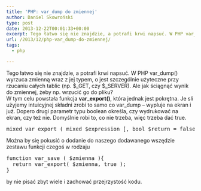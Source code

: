 ```yaml
---
title: 'PHP: var_dump do zmiennej'
author: Daniel Skowroński
type: post
date: 2013-12-22T00:01:33+00:00
excerpt: Tego łatwo się nie znajdzie, a potrafi krwi napsuć. W PHP var_dump() wyrzuca zmienną wraz z jej typem, o jest szczególnie użyteczne przy rzucaniu całych tablic (np. $_GET, czy $_SERVER). Ale jak ściągnąć wynik do zmiennej, żeby np. wrzucić go do pliku?
url: /2013/12/php-var_dump-do-zmiennej/
tags:
  - php

---
```

Tego łatwo się nie znajdzie, a potrafi krwi napsuć. W PHP var\_dump() wyrzuca zmienną wraz z jej typem, o jest szczególnie użyteczne przy rzucaniu całych tablic (np. $\_GET, czy $_SERVER). Ale jak ściągnąć wynik do zmiennej, żeby np. wrzucić go do pliku?  
W tym celu powstała funkcja **var_export()**, która jednak jest pokrętna. Je sli użyjemy intuicyjnej składni zrobi to samo co var_dump &#8211; wypluje na ekran i już. Dopero drugi parametr typu boolean określa, czy wydrukować na ekran, czy też nie. Domyślnie robi to, co nie trzeba, więc trzeba dać true.

<pre class="lang:default EnlighterJSRAW " title="definicja var_export()" >mixed var_export ( mixed $expression [, bool $return = false ] )</pre>

Można by się pokusić o dodanie do naszego dodawanego wszędzie zestawu funkcji czegoś w rodzaju 

<pre class="lang:default EnlighterJSRAW " >function var_save ( $zmienna ){
  return var_export( $zmienna, true );
}</pre>

by nie pisać zbyt wiele i zachować przejrzystość kodu.